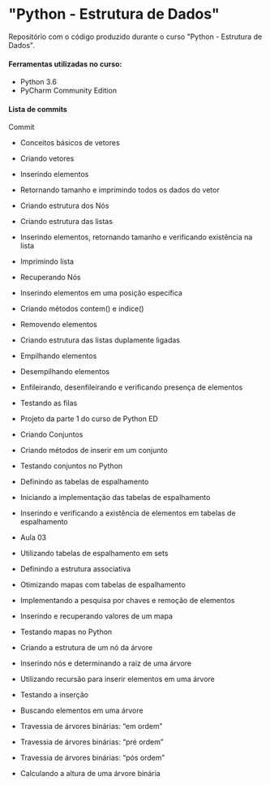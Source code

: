 # "Python - Estrutura de Dados"

Repositório com o código produzido durante o curso "Python - Estrutura de Dados".

#### Ferramentas utilizadas no curso:
  - Python 3.6
  - PyCharm Community Edition
  
#### Lista de commits
Commit

- Conceitos básicos de vetores 
- Criando vetores
- Inserindo elementos
- Retornando tamanho e imprimindo todos os dados do vetor
- Criando estrutura dos Nós 
- Criando estrutura das listas 
- Inserindo elementos, retornando tamanho e verificando existência na lista
- Imprimindo lista 
- Recuperando Nós 
- Inserindo elementos em uma posição específica 
- Criando métodos contem() e indice() 
- Removendo elementos 
- Criando estrutura das listas duplamente ligadas
- Empilhando elementos 
- Desempilhando elementos 
- Enfileirando, desenfileirando e verificando presença de elementos 
- Testando as filas

- Projeto da parte 1 do curso de Python ED 
- Criando Conjuntos
- Criando métodos de inserir em um conjunto  
- Testando conjuntos no Python 
- Definindo as tabelas de espalhamento 
- Iniciando a implementação das tabelas de espalhamento 
- Inserindo e verificando a existência de elementos em tabelas de espalhamento 
- Aula 03
- Utilizando tabelas de espalhamento em sets 
- Definindo a estrutura associativa 
- Otimizando mapas com tabelas de espalhamento
- Implementando a pesquisa por chaves e remoção de elementos 
- Inserindo e recuperando valores de um mapa 
- Testando mapas no Python 
- Criando a estrutura de um nó da árvore 
- Inserindo nós e determinando a raiz de uma árvore 
- Utilizando recursão para inserir elementos em uma árvore
- Testando a inserção
- Buscando elementos em uma árvore
- Travessia de árvores binárias: “em ordem” 
- Travessia de árvores binárias: “pré ordem”
- Travessia de árvores binárias: “pós ordem”
- Calculando a altura de uma árvore binária 